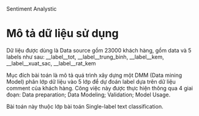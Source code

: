 Sentiment Analystic
# Mô tả dữ liệu sử dụng
Dữ liệu được dùng là Data source gồm 23000 khách hàng, gồm data và 5 labels như sau:
__label__tot, __label__trung_binh, __label__kem, __label__xuat_sac, __label__rat_kem

Mục đích bài toán là mô tả quá trình xây dựng một DMM (Data mining Model) phân lớp dữ liệu vào 5 lớp để dự đoán label dựa trên dữ liệu comment của khách hàng. Công việc này được thực hiện thông qua 4 giai đoạn: Data preparation; Data Modeling; Validation; Model Usage.

Bài toán này thuộc lớp bài toán Single-label text classification.
